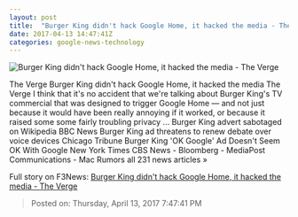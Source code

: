 ```yaml
---
layout: post
title:  "Burger King didn't hack Google Home, it hacked the media - The Verge"
date: 2017-04-13 14:47:41Z
categories: google-news-technology
---
```


![Burger King didn't hack Google Home, it hacked the media - The Verge](https://cdn0.vox-cdn.com/thumbor/SsjjFrHU9k21hy9R2CGHCnFWzic=/0x212:2040x1360/1600x900/cdn0.vox-cdn.com/uploads/chorus_image/image/54236461/vrg_1228_google_home_01_2_2.1492094847.jpg)

The Verge Burger King didn't hack Google Home, it hacked the media The Verge I think that it's no accident that we're talking about Burger King's TV commercial that was designed to trigger Google Home — and not just because it would have been really annoying if it worked, or because it raised some some fairly troubling privacy ... Burger King advert sabotaged on Wikipedia BBC News Burger King ad threatens to renew debate over voice devices Chicago Tribune Burger King 'OK Google' Ad Doesn't Seem OK With Google New York Times CBS News - Bloomberg - MediaPost Communications - Mac Rumors all 231 news articles »


Full story on F3News: [Burger King didn't hack Google Home, it hacked the media - The Verge](http://www.f3nws.com/n/QVPpJJ)

> Posted on: Thursday, April 13, 2017 7:47:41 PM
